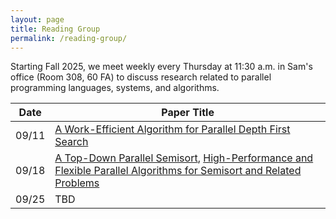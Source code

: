 ```yaml
---
layout: page
title: Reading Group
permalink: /reading-group/
---
```


Starting Fall 2025, we meet weekly every Thursday at 11:30 a.m. in Sam's office (Room 308, 60 FA)
to discuss research related to parallel programming languages, systems, and algorithms.

| Date       | Paper Title                          |
|------------|--------------------------------------|
| 09/11      | [A Work-Efficient Algorithm for Parallel Depth First Search](https://dl.acm.org/doi/10.1145/2807591.2807651) |
| 09/18      | [A Top-Down Parallel Semisort](https://dl.acm.org/doi/10.1145/2755573.2755597),  [High-Performance and Flexible Parallel Algorithms for Semisort and Related Problems](https://dl.acm.org/doi/abs/10.1145/3558481.3591071) |
| 09/25      | TBD |